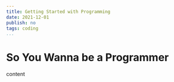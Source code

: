```yaml
---
title: Getting Started with Programming
date: 2021-12-01
publish: no
tags: coding
...
```


# So You Wanna be a Programmer

content
